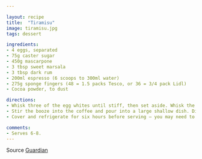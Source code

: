 ```yaml
---

layout: recipe
title:  "Tiramisu"
image: tiramisu.jpg
tags: dessert

ingredients:
- 4 eggs, separated
- 75g caster sugar
- 450g mascarpone
- 3 tbsp sweet marsala
- 3 tbsp dark rum
- 200ml espresso (6 scoops to 300ml water)
- 275g sponge fingers (48 = 1.5 packs Tesco, or 36 = 3/4 pack Lidl)
- Cocoa powder, to dust

directions:
- Whisk three of the egg whites until stiff, then set aside. Whisk the egg yolks with the sugar until pale and voluminous, then whisk in the mascarpone, a little at a time, until smooth and well combined – you don't want lumps of cheese. Gently fold the three whites into the mascarpone mixture with a large metal spoon, being careful to knock as little air out as possible.
- Stir the booze into the coffee and pour into a large shallow dish. Dip each biscuit into the liquid until it is a pale coffee colour, then arrange to cover the base of a shallow glass dish. Spoon a third of the mascarpone mixture on top, followed by a good sprinkle of cocoa, then repeat the layers, finishing with a layer of the cheese and cocoa.
- Cover and refrigerate for six hours before serving – you may need to dust with a little more cocoa to make it look respectable.

comments: 
- Serves 6-8.
---
```


Source [Guardian](https://www.theguardian.com/lifeandstyle/wordofmouth/2014/mar/13/how-to-make-perfect-tiramisuhttps://www.theguardian.com/lifeandstyle/wordofmouth/2014/mar/13/how-to-make-perfect-tiramisu)